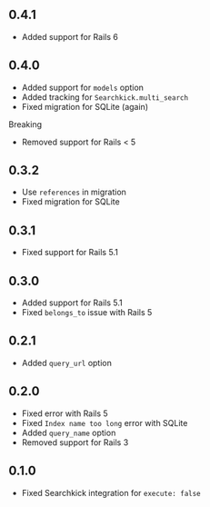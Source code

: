 ## 0.4.1

- Added support for Rails 6

## 0.4.0

- Added support for `models` option
- Added tracking for `Searchkick.multi_search`
- Fixed migration for SQLite (again)

Breaking

- Removed support for Rails < 5

## 0.3.2

- Use `references` in migration
- Fixed migration for SQLite

## 0.3.1

- Fixed support for Rails 5.1

## 0.3.0

- Added support for Rails 5.1
- Fixed `belongs_to` issue with Rails 5

## 0.2.1

- Added `query_url` option

## 0.2.0

- Fixed error with Rails 5
- Fixed `Index name too long` error with SQLite
- Added `query_name` option
- Removed support for Rails 3

## 0.1.0

- Fixed Searchkick integration for `execute: false`
